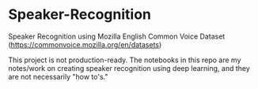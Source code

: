# Speaker-Recognition
Speaker Recognition using Mozilla English Common Voice Dataset (https://commonvoice.mozilla.org/en/datasets)

This project is not production-ready. The notebooks in this repo are my notes/work on creating speaker recognition using deep learning, and they are not necessarily "how to's."

